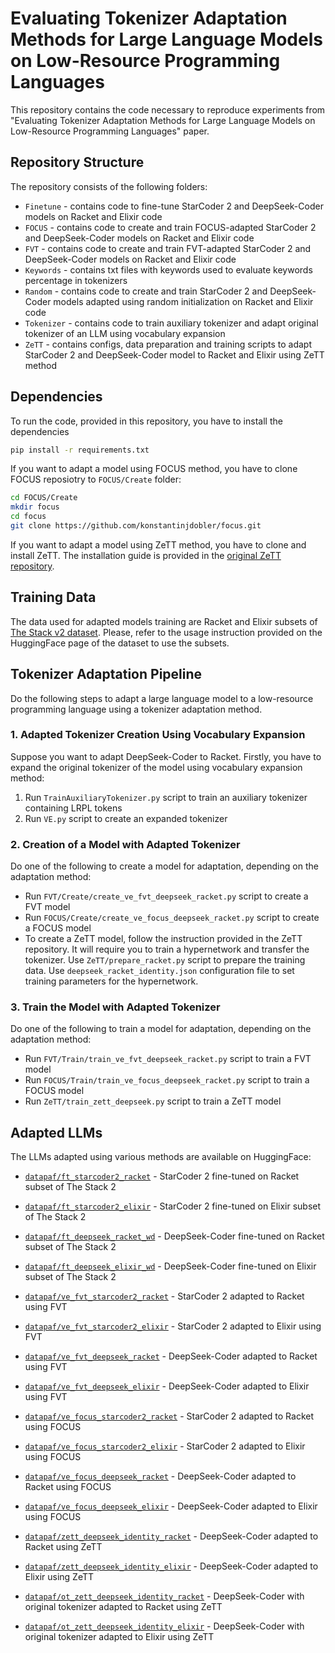 # Evaluating Tokenizer Adaptation Methods for Large Language Models on Low-Resource Programming Languages

This repository contains the code necessary to reproduce experiments from "Evaluating Tokenizer Adaptation Methods for Large Language Models on Low-Resource Programming Languages" paper.

## Repository Structure

The repository consists of the following folders:

* `Finetune` - contains code to fine-tune StarCoder 2 and DeepSeek-Coder models on Racket and Elixir code
* `FOCUS` - contains code to create and train FOCUS-adapted StarCoder 2 and DeepSeek-Coder models on Racket and Elixir code
* `FVT` - contains code to create and train FVT-adapted StarCoder 2 and DeepSeek-Coder models on Racket and Elixir code 
* `Keywords` - contains txt files with keywords used to evaluate keywords percentage in tokenizers
* `Random` - contains code to create and train StarCoder 2 and DeepSeek-Coder models adapted using random initialization on Racket and Elixir code
* `Tokenizer` - contains code to train auxiliary tokenizer and adapt original tokenizer of an LLM using vocabulary expansion
* `ZeTT` - contains configs, data preparation and training scripts to adapt StarCoder 2 and DeepSeek-Coder model to Racket and Elixir using ZeTT method

## Dependencies

To run the code, provided in this repository, you have to install the dependencies

```bash
pip install -r requirements.txt
```

If you want to adapt a model using FOCUS method, you have to clone FOCUS reposiotry to `FOCUS/Create` folder:

```bash
cd FOCUS/Create
mkdir focus
cd focus
git clone https://github.com/konstantinjdobler/focus.git
```

If you want to adapt a model using ZeTT method, you have to clone and install ZeTT. The installation guide is provided in the [original ZeTT repository](https://github.com/bminixhofer/zett).

## Training Data

The data used for adapted models training are Racket and Elixir subsets of [The Stack v2 dataset](https://huggingface.co/datasets/bigcode/the-stack-v2). Please, refer to the usage instruction provided on the HuggingFace page of the dataset to use the subsets.

## Tokenizer Adaptation Pipeline

Do the following steps to adapt a large language model to a low-resource programming language using a tokenizer adaptation method.

### 1. Adapted Tokenizer Creation Using Vocabulary Expansion

Suppose you want to adapt DeepSeek-Coder to Racket. Firstly, you have to expand the original tokenizer of the model using vocabulary expansion method:

1. Run `TrainAuxiliaryTokenizer.py` script to train an auxiliary tokenizer containing LRPL tokens
2. Run `VE.py` script to create an expanded tokenizer

### 2. Creation of a Model with Adapted Tokenizer

Do one of the following to create a model for adaptation, depending on the adaptation method:

* Run `FVT/Create/create_ve_fvt_deepseek_racket.py` script to create a FVT model
* Run `FOCUS/Create/create_ve_focus_deepseek_racket.py` script to create a FOCUS model
* To create a ZeTT model, follow the instruction provided in the ZeTT repository. It will require you to train a hypernetwork and transfer the tokenizer. Use `ZeTT/prepare_racket.py` script to prepare the training data. Use `deepseek_racket_identity.json` configuration file to set training parameters for the hypernetwork.

### 3. Train the Model with Adapted Tokenizer

Do one of the following to train a model for adaptation, depending on the adaptation method:

* Run `FVT/Train/train_ve_fvt_deepseek_racket.py` script to train a FVT model
* Run `FOCUS/Train/train_ve_focus_deepseek_racket.py` script to train a FOCUS model
* Run `ZeTT/train_zett_deepseek.py` script to train a ZeTT model

## Adapted LLMs

The LLMs adapted using various methods are available on HuggingFace:

* [`datapaf/ft_starcoder2_racket`](https://huggingface.co/datapaf/ft_starcoder2_racket_wd) - StarCoder 2 fine-tuned on Racket subset of The Stack 2

* [`datapaf/ft_starcoder2_elixir`](https://huggingface.co/datapaf/ft_starcoder2_elixir_wd) - StarCoder 2 fine-tuned on Elixir subset of The Stack 2

* [`datapaf/ft_deepseek_racket_wd`](https://huggingface.co/datapaf/ft_deepseek_racket_wd) - DeepSeek-Coder fine-tuned on Racket subset of The Stack 2

* [`datapaf/ft_deepseek_elixir_wd`](https://huggingface.co/datapaf/ft_deepseek_elixir_wd) - DeepSeek-Coder fine-tuned on Elixir subset of The Stack 2

* [`datapaf/ve_fvt_starcoder2_racket`](https://huggingface.co/datapaf/ve_fvt_starcoder2_racket) - StarCoder 2 adapted to Racket using FVT

* [`datapaf/ve_fvt_starcoder2_elixir`](https://huggingface.co/datapaf/ve_fvt_starcoder2_elixir) - StarCoder 2 adapted to Elixir using FVT

* [`datapaf/ve_fvt_deepseek_racket`](https://huggingface.co/datapaf/ve_fvt_deepseek_racket) - DeepSeek-Coder adapted to Racket using FVT

* [`datapaf/ve_fvt_deepseek_elixir`](https://huggingface.co/datapaf/ve_fvt_deepseek_elixir) - DeepSeek-Coder adapted to Elixir using FVT

* [`datapaf/ve_focus_starcoder2_racket`](https://huggingface.co/datapaf/ve_focus_starcoder2_racket) - StarCoder 2 adapted to Racket using FOCUS

* [`datapaf/ve_focus_starcoder2_elixir`](https://huggingface.co/datapaf/ve_focus_starcoder2_elixir) - StarCoder 2 adapted to Elixir using FOCUS

* [`datapaf/ve_focus_deepseek_racket`](https://huggingface.co/datapaf/ve_focus_deepseek_racket) - DeepSeek-Coder adapted to Racket using FOCUS

* [`datapaf/ve_focus_deepseek_elixir`](https://huggingface.co/datapaf/ve_focus_deepseek_elixir) - DeepSeek-Coder adapted to Elixir using FOCUS

* [`datapaf/zett_deepseek_identity_racket`](https://huggingface.co/datapaf/zett_deepseek_identity_racket) - DeepSeek-Coder adapted to Racket using ZeTT

* [`datapaf/zett_deepseek_identity_elixir`](https://huggingface.co/datapaf/zett_deepseek_identity_elixir) - DeepSeek-Coder adapted to Elixir using ZeTT

* [`datapaf/ot_zett_deepseek_identity_racket`](https://huggingface.co/datapaf/ot_zett_deepseek_identity_racket) - DeepSeek-Coder with original tokenizer adapted to Racket using ZeTT

* [`datapaf/ot_zett_deepseek_identity_elixir`](https://huggingface.co/datapaf/ot_zett_deepseek_identity_elixir) - DeepSeek-Coder with original tokenizer adapted to Elixir using ZeTT 

